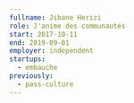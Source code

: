 ```yaml
---
fullname: Jihane Herizi
role: J'anime des communautés 
start: 2017-10-11
end: 2019-09-01
employer: independent
startups: 
  - embauche
previously:
  - pass-culture
---
```

